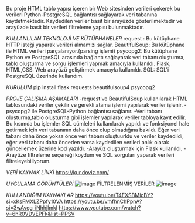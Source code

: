 Bu proje HTML tablo yapısı içeren bir Web sitesinden verileri çekerek bu verileri Python-PostgreSQL bağlantısı sağlayarak veri tabanına kaydetmektedir. Kaydedilen veriler basit bir arayüzde gösterilmektedir ve arayüzde basit bir verileri filtreleme yapısı bulunmaktadır.

*KULLANLILAN TEKNOLOJİ VE KÜTÜPHANELER*
request : Bu kütüphane HTTP isteği yaparak verileri almamızı sağlar.
BeautifulSoup: Bu kütüphane ile HTML verileri parçalanıyor.(parsing işlemi)
psycopg2: Bu kütüphane Python ve PostgreSQL arasında bağlantı sağlayarak veri tabanı oluşturma, tablo oluşturma ve sorgu işlemleri yapmak amacıyla kullanıldı.
Flask, HTML,CSS: Web arayüzü geliştirmek amacıyla kullanıldı.
SQL: SQL'i PostgreSQL üzerinde kullandım.

*KURULUM*
pip install flask requests beautifulsoup4 psycopg2

*PROJE ÇALIŞMA AŞAMALARI*
-request ve BeautifulSoup kullanılarak HTML tablosundaki veriler çekilir ve gerekli atama işlemi yapılarak veriler işlenir.
-psycopg2 ile PostgreSQL-Python bağlantısı sağlanır.
-Veri tabanı oluşturma,tablo oluşturma gibi işlemler yapılarak veriler tabloya kayıt edilir. Bu kısımda bu işlemler SQL cümleleri kullanılarak yapıldı ve fonksiyonel hale getirmek için veri tabanının daha önce olup olmadığına bakıldı. Eğer veri tabanı daha önce yoksa önce veri tabanı oluştuurldu ve veriler kaydedildi, eğer veri tabanı daha önceden varsa kaydedilen verileri anlık olarak güncellemek üzerine kod yazıldı.
-Arayüz oluşturmak için Flask kullanıldı. 
-Arayüze filtreleme seçeneği koydum ve SQL sorguları yaparak verileri filtreleyebiliyorum.

*VERİ KAYNAK LİNKİ*
https://kur.doviz.com/

*UYGULAMA GÖRÜNTÜLERİ*
![image](https://github.com/user-attachments/assets/3a7ed48e-8987-4954-8dee-168071017794)
FİLTRELENMİŞ VERİLER
![image](https://github.com/user-attachments/assets/94e6cdab-3631-4c45-a2e9-3eff2ff1d66f)

*KULLANDIĞIM KAYNAKLAR*
https://youtu.be/T4EXSBMicBY?si=xKsFMXLZPpfy10VA
https://youtu.be/vmfhnChPpnA?si=3wAveg_iNhhjlmkI
https://www.youtube.com/watch?v=6hR0VDVEPFk&list=PPSV







